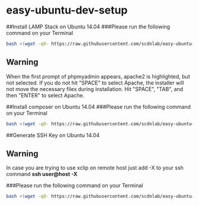 # easy-ubuntu-dev-setup
##Install LAMP Stack on Ubuntu 14.04
###Please run the following command on your Terminal
```bash
bash <(wget -qO- https://raw.githubusercontent.com/scdnlab/easy-ubuntu-dev-setup/master/lamp_setup.sh)
```
## Warning

When the first prompt of phpmyadmin appears, apache2 is highlighted, but not selected. If you do not hit "SPACE" to select Apache, the installer will not move the necessary files during installation. Hit "SPACE", "TAB", and then "ENTER" to select Apache.

##Install composer on Ubuntu 14.04
###Please run the following command on your Terminal
```bash
bash <(wget -qO- https://raw.githubusercontent.com/scdnlab/easy-ubuntu-dev-setup/master/composer.sh)
```

##Generate SSH Key on Ubuntu 14.04
## Warning

In case you are trying to use xclip on remote host just add -X to your ssh command
<b>ssh user@host -X</b>

###Please run the following command on your Terminal
```bash
bash <(wget -qO- https://raw.githubusercontent.com/scdnlab/easy-ubuntu-dev-setup/master/generate_ssh.sh)
```
